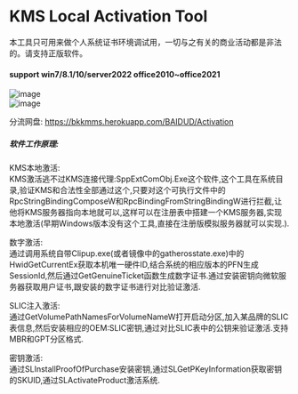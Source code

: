 # KMS Local Activation Tool  
本工具只可用来做个人系统证书环境调试用，一切与之有关的商业活动都是非法的。请支持正版软件。

#### support win7/8.1/10/server2022 office2010~office2021

![image](https://github.com/laomms/KmsTool/blob/main/kms.JPG)     
![image](https://github.com/laomms/KmsTool/blob/main/kms2.png)   

分流网盘: https://bkkmms.herokuapp.com/BAIDUD/Activation   

##### 软件工作原理:  
KMS本地激活:  
KMS激活逃不过KMS连接代理:SppExtComObj.Exe这个软件,这个工具在系统目录,验证KMS和合法性全部通过这个,只要对这个可执行文件中的RpcStringBindingComposeW和RpcBindingFromStringBindingW进行拦截,让他将KMS服务器指向本地就可以,这样可以在注册表中搭建一个KMS服务器,实现本地激活(早期Windows版本没有这个工具,直接在注册版模拟服务器就可以实现.).

数字激活:  
通过调用系统自带Clipup.exe(或者镜像中的gatherosstate.exe)中的HwidGetCurrentEx获取本机唯一硬件ID,结合系统的相应版本的PFN生成SessionId,然后通过GetGenuineTicket函数生成数字证书.通过安装密钥向微软服务器获取用户证书,跟安装的数字证书进行对比验证激活.

SLIC注入激活:  
通过GetVolumePathNamesForVolumeNameW打开启动分区,加入某品牌的SLIC表信息,然后安装相应的OEM:SLIC密钥,通过对比SLIC表中的公钥来验证激活.支持MBR和GPT分区格式.

密钥激活:  
通过SLInstallProofOfPurchase安装密钥,通过SLGetPKeyInformation获取密钥的SKUID,通过SLActivateProduct激活系统.



















